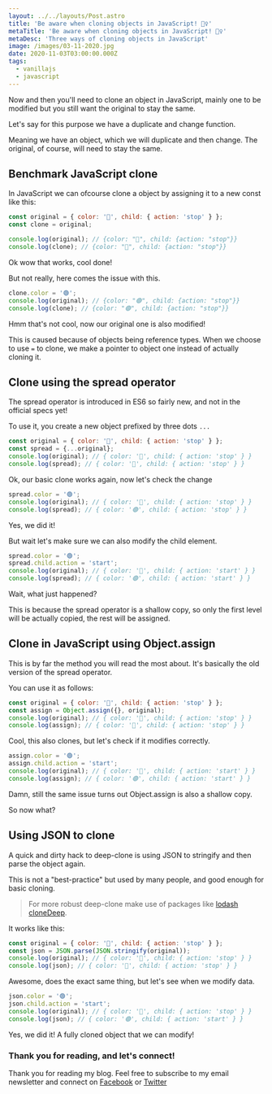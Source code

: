 ```yaml
---
layout: ../../layouts/Post.astro
title: 'Be aware when cloning objects in JavaScript! 👯‍♀️'
metaTitle: 'Be aware when cloning objects in JavaScript! 👯‍♀️'
metaDesc: 'Three ways of cloning objects in JavaScript'
image: /images/03-11-2020.jpg
date: 2020-11-03T03:00:00.000Z
tags:
  - vanillajs
  - javascript
---
```

Now and then you'll need to clone an object in JavaScript, mainly one to be modified but you still want the original to stay the same.

Let's say for this purpose we have a duplicate and change function.

Meaning we have an object, which we will duplicate and then change.
The original, of course, will need to stay the same.

## Benchmark JavaScript clone

In JavaScript we can ofcourse clone a object by assigning it to a new const like this:

```js
const original = { color: '🔴', child: { action: 'stop' } };
const clone = original;

console.log(original); // {color: "🔴", child: {action: "stop"}}
console.log(clone); // {color: "🔴", child: {action: "stop"}}
```

Ok wow that works, cool done!

But not really, here comes the issue with this.

```js
clone.color = '🟢';
console.log(original); // {color: "🟢", child: {action: "stop"}}
console.log(clone); // {color: "🟢", child: {action: "stop"}}
```

Hmm that's not cool, now our original one is also modified!

This is caused because of objects being reference types. When we choose to use `=` to clone, we make a pointer to object one instead of actually cloning it.

## Clone using the spread operator

The spread operator is introduced in ES6 so fairly new, and not in the official specs yet!

To use it, you create a new object prefixed by three dots `...`

```js
const original = { color: '🔴', child: { action: 'stop' } };
const spread = {...original};
console.log(original); // { color: '🔴', child: { action: 'stop' } }
console.log(spread); // { color: '🔴', child: { action: 'stop' } }
```

Ok, our basic clone works again, now let's check the change

```js
spread.color = '🟢';
console.log(original); // { color: '🔴', child: { action: 'stop' } }
console.log(spread); // { color: '🟢', child: { action: 'stop' } }
```

Yes, we did it!

But wait let's make sure we can also modify the child element.

```js
spread.color = '🟢';
spread.child.action = 'start';
console.log(original); // { color: '🔴', child: { action: 'start' } }
console.log(spread); // { color: '🟢', child: { action: 'start' } }
```

Wait, what just happened?

This is because the spread operator is a shallow copy, so only the first level will be actually copied, the rest will be assigned.

## Clone in JavaScript using Object.assign

This is by far the method you will read the most about. It's basically the old version of the spread operator.

You can use it as follows:

```js
const original = { color: '🔴', child: { action: 'stop' } };
const assign = Object.assign({}, original);
console.log(original); // { color: '🔴', child: { action: 'stop' } }
console.log(assign); // { color: '🔴', child: { action: 'stop' } }
```

Cool, this also clones, but let's check if it modifies correctly.

```js
assign.color = '🟢';
assign.child.action = 'start';
console.log(original); // { color: '🔴', child: { action: 'start' } }
console.log(assign); // { color: '🟢', child: { action: 'start' } }
```

Damn, still the same issue turns out Object.assign is also a shallow copy.

So now what?

## Using JSON to clone

A quick and dirty hack to deep-clone is using JSON to stringify and then parse the object again.

This is not a "best-practice" but used by many people, and good enough for basic cloning.

> For more robust deep-clone make use of packages like [lodash cloneDeep](https://lodash.com/docs/#cloneDeep). 

It works like this:

```js
const original = { color: '🔴', child: { action: 'stop' } };
const json = JSON.parse(JSON.stringify(original));
console.log(original); // { color: '🔴', child: { action: 'stop' } }
console.log(json); // { color: '🔴', child: { action: 'stop' } }
```

Awesome, does the exact same thing, but let's see when we modify data.

```js
json.color = '🟢';
json.child.action = 'start';
console.log(original); // { color: '🔴', child: { action: 'stop' } }
console.log(json); // { color: '🟢', child: { action: 'start' } }
```

Yes, we did it! A fully cloned object that we can modify!

### Thank you for reading, and let's connect!

Thank you for reading my blog. Feel free to subscribe to my email newsletter and connect on [Facebook](https://www.facebook.com/DailyDevTipsBlog) or [Twitter](https://twitter.com/DailyDevTips1)
